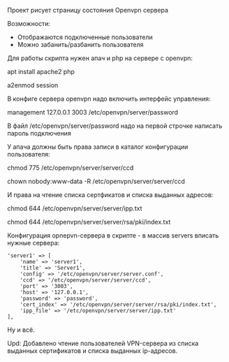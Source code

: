 Проект рисует страницу состояния Openvpn сервера

Возможности:
- Отображаются подключенные пользователи
- Можно забанить/разбанить пользователя

Для работы скрипта нужен апач и php на сервере с openvpn:

apt install apache2 php 

a2enmod session

В конфиге сервера openvpn надо включить интерфейс управления:

management 127.0.0.1 3003 /etc/openvpn/server/password

В файл /etc/openvpn/server/password надо на первой строчке написать пароль подключения

У апача должны быть права записи в каталог конфигурации пользователя:

chmod 775 /etc/openvpn/server/server/ccd

chown nobody:www-data -R /etc/openvpn/server/server/ccd

И права на чтение списка сертфикатов и списка выданных адресов:

chmod 644 /etc/openvpn/server/server/ipp.txt

chmod 644 /etc/openvpn/server/server/rsa/pki/index.txt

Конфигурация opnepvn-сервера в скрипте - в массив servers вписать нужные сервера:

    'server1' => [
        'name' => 'server1',
        'title' => 'Server1',
        'config' => '/etc/openvpn/server/server.conf',
        'ccd' => '/etc/openvpn/server/server/ccd',
        'port' => '3003',
        'host' => '127.0.0.1',
        'password' => 'password',
        'cert_index' => '/etc/openvpn/server/server/rsa/pki/index.txt',
        'ipp_file' => '/etc/openvpn/server/server/ipp.txt'
    ],

Ну и всё.

Upd: Добавлено чтение пользователей VPN-сервера из списка выданных сертификатов и списка выданных ip-адресов. 

